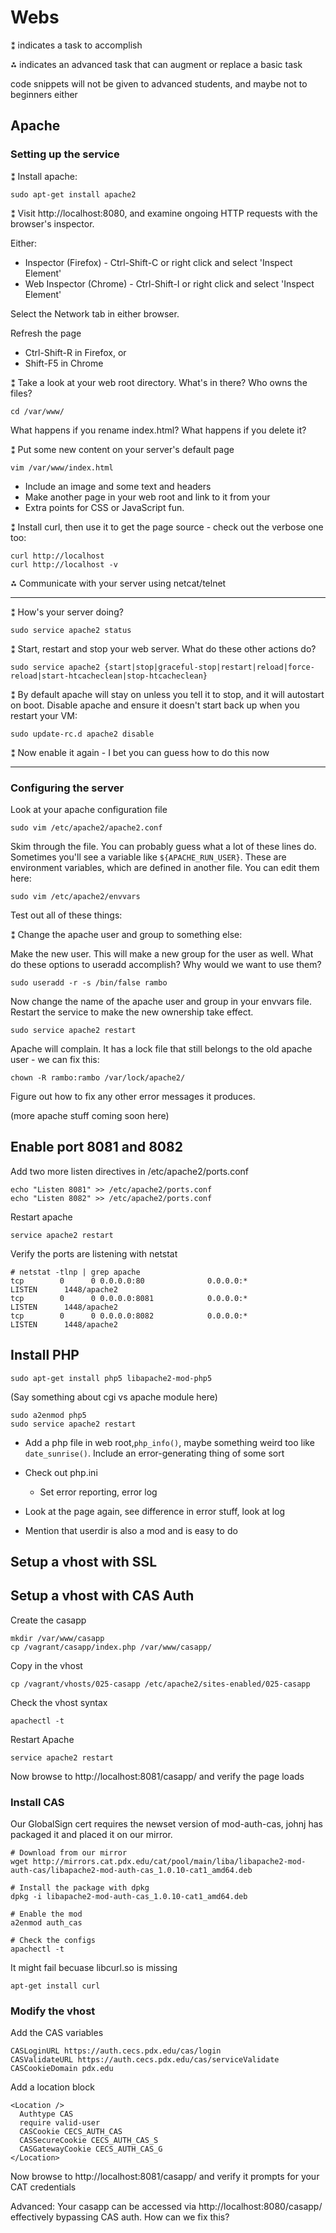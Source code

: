 Webs
===

⁑ indicates a task to accomplish

⁂ indicates an advanced task that can augment or replace a basic task

code snippets will not be given to advanced students, and maybe not to beginners either

Apache
---
### Setting up the service
⁑ Install apache:

    sudo apt-get install apache2

⁑ Visit http://localhost:8080, and examine ongoing HTTP requests with the browser's inspector.

Either:
- Inspector (Firefox) - Ctrl-Shift-C or right click and select 'Inspect Element'
- Web Inspector (Chrome) - Ctrl-Shift-I or right click and select 'Inspect Element'
    
Select the Network tab in either browser.

Refresh the page
- Ctrl-Shift-R in Firefox, or
- Shift-F5 in Chrome

⁑ Take a look at your web root directory. What's in there? Who owns the files?
    
    cd /var/www/
    
What happens if you rename index.html? What happens if you delete it?

⁑ Put some new content on your server's default page

    vim /var/www/index.html

- Include an image and some text and headers
- Make another page in your web root and link to it from your 
- Extra points for CSS or JavaScript fun.

⁑ Install curl, then use it to get the page source - check out the verbose one too:

    curl http://localhost
    curl http://localhost -v
    
⁂ Communicate with your server using netcat/telnet
___

⁑ How's your server doing?

    sudo service apache2 status

⁑ Start, restart and stop your web server. What do these other actions do?

    sudo service apache2 {start|stop|graceful-stop|restart|reload|force-reload|start-htcacheclean|stop-htcacheclean}

⁑ By default apache will stay on unless you tell it to stop, and it will autostart on boot. Disable apache and ensure it doesn't start back up when you restart your VM:

    sudo update-rc.d apache2 disable

⁑ Now enable it again - I bet you can guess how to do this now

___

### Configuring the server

Look at your apache configuration file

    sudo vim /etc/apache2/apache2.conf

Skim through the file. You can probably guess what a lot of these lines do. Sometimes you'll see a variable like `${APACHE_RUN_USER}`. These are environment variables, which are defined in another file. You can edit them here:

    sudo vim /etc/apache2/envvars

Test out all of these things:

⁑ Change the apache user and group to something else:

Make the new user. This will make a new group for the user as well. What do these options to useradd accomplish? Why would we want to use them?

    sudo useradd -r -s /bin/false rambo

Now change the name of the apache user and group in your envvars file. Restart the service to make the new ownership take effect. 

    sudo service apache2 restart

Apache will complain. It has a lock file that still belongs to the old apache user - we can fix this:

    chown -R rambo:rambo /var/lock/apache2/

Figure out how to fix any other error messages it produces.

(more apache stuff coming soon here)

## Enable port 8081 and 8082

Add two more listen directives in /etc/apache2/ports.conf

    echo "Listen 8081" >> /etc/apache2/ports.conf
    echo "Listen 8082" >> /etc/apache2/ports.conf

Restart apache

    service apache2 restart

Verify the ports are listening with netstat

    # netstat -tlnp | grep apache
    tcp        0      0 0.0.0.0:80              0.0.0.0:*               LISTEN      1448/apache2    
    tcp        0      0 0.0.0.0:8081            0.0.0.0:*               LISTEN      1448/apache2    
    tcp        0      0 0.0.0.0:8082            0.0.0.0:*               LISTEN      1448/apache2    


Install PHP
-----------

    sudo apt-get install php5 libapache2-mod-php5

(Say something about cgi vs apache module here)

    sudo a2enmod php5
    sudo service apache2 restart

- Add a php file in web root,`php_info()`, maybe something weird too like `date_sunrise()`. Include an error-generating thing of some sort

- Check out php.ini
    - Set error reporting, error log
- Look at the page again, see difference in error stuff, look at log
- Mention that userdir is also a mod and is easy to do


Setup a vhost with SSL
----------------------

Setup a vhost with CAS Auth
---------------------------

Create the casapp

    mkdir /var/www/casapp
    cp /vagrant/casapp/index.php /var/www/casapp/

Copy in the vhost

    cp /vagrant/vhosts/025-casapp /etc/apache2/sites-enabled/025-casapp

Check the vhost syntax

    apachectl -t

Restart Apache

    service apache2 restart

Now browse to http://localhost:8081/casapp/ and verify the page loads

### Install CAS

Our GlobalSign cert requires the newset version of mod-auth-cas, johnj has packaged it and placed it on our mirror.

    # Download from our mirror
    wget http://mirrors.cat.pdx.edu/cat/pool/main/liba/libapache2-mod-auth-cas/libapache2-mod-auth-cas_1.0.10-cat1_amd64.deb
    
    # Install the package with dpkg
    dpkg -i libapache2-mod-auth-cas_1.0.10-cat1_amd64.deb

    # Enable the mod
    a2enmod auth_cas

    # Check the configs
    apachectl -t

It might fail becuase libcurl.so is missing

    apt-get install curl

### Modify the vhost

Add the CAS variables

    CASLoginURL https://auth.cecs.pdx.edu/cas/login
    CASValidateURL https://auth.cecs.pdx.edu/cas/serviceValidate
    CASCookieDomain pdx.edu

Add a location block

    <Location />
      Authtype CAS
      require valid-user
      CASCookie CECS_AUTH_CAS
      CASSecureCookie CECS_AUTH_CAS_S
      CASGatewayCookie CECS_AUTH_CAS_G
    </Location>

Now browse to http://localhost:8081/casapp/ and verify it prompts for your CAT credentials

Advanced: Your casapp can be accessed via http://localhost:8080/casapp/ effectively bypassing CAS auth. How can we fix this?

